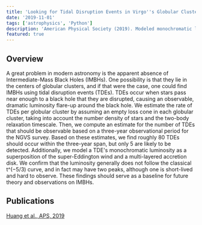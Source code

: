 ```yaml
---
title: 'Looking for Tidal Disruption Events in Virgo''s Globular Clusters'
date: '2019-11-01'
tags: ['astrophysics', 'Python']
description: 'American Physical Society (2019). Modeled monochromatic luminosity curve of TDEs with accretion disk and super-Eddington wind, estimated observational feasibility.'
featured: true
---
```


## Overview

A great problem in modern astronomy is the apparent absence of Intermediate-Mass Black Holes (IMBHs). One possibility is that they lie in the centers of globular clusters, and if that were the case, one could find IMBHs using tidal disruption events (TDEs). TDEs occur when stars pass near enough to a black hole that they are disrupted, causing an observable, dramatic luminosity flare-up around the black hole. We estimate the rate of TDEs per globular cluster by assuming an empty loss cone in each globular cluster, taking into account the number density of stars and the two-body relaxation timescale. Then, we compute an estimate for the number of TDEs that should be observable based on a three-year observational period for the NGVS survey. Based on these estimates, we find roughly 80 TDEs should occur within the three-year span, but only 5 are likely to be detected. Additionally, we model a TDE's monochromatic luminosity as a superposition of the super-Eddington wind and a multi-layered accretion disk. We confirm that the luminosity generally does not follow the classical t^(−5/3) curve, and in fact may have two peaks, although one is short-lived and hard to observe. These findings should serve as a baseline for future theory and observations on IMBHs.

## Publications
[Huang et al., APS, 2019](https://meetings.aps.org/Meeting/FWS19/Session/B01.5)